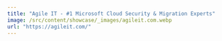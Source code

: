 ```yaml
---
title: "Agile IT - #1 Microsoft Cloud Security & Migration Experts"
image: /src/content/showcase/_images/agileit.com.webp
url: "https://agileit.com/"
---
```

